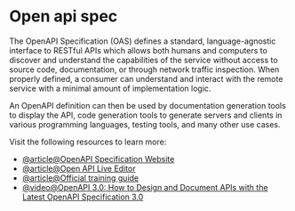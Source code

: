 # Open api spec

The OpenAPI Specification (OAS) defines a standard, language-agnostic interface to RESTful APIs which allows both humans and computers to discover and understand the capabilities of the service without access to source code, documentation, or through network traffic inspection. When properly defined, a consumer can understand and interact with the remote service with a minimal amount of implementation logic.

An OpenAPI definition can then be used by documentation generation tools to display the API, code generation tools to generate servers and clients in various programming languages, testing tools, and many other use cases.

Visit the following resources to learn more:

- [@article@OpenAPI Specification Website](https://swagger.io/specification/)
- [@article@Open API Live Editor](https://swagger.io/tools/swagger-editor/)
- [@article@Official training guide](https://swagger.io/docs/specification/about/)
- [@video@OpenAPI 3.0: How to Design and Document APIs with the Latest OpenAPI Specification 3.0](https://www.youtube.com/watch?v=6kwmW_p_Tig)
